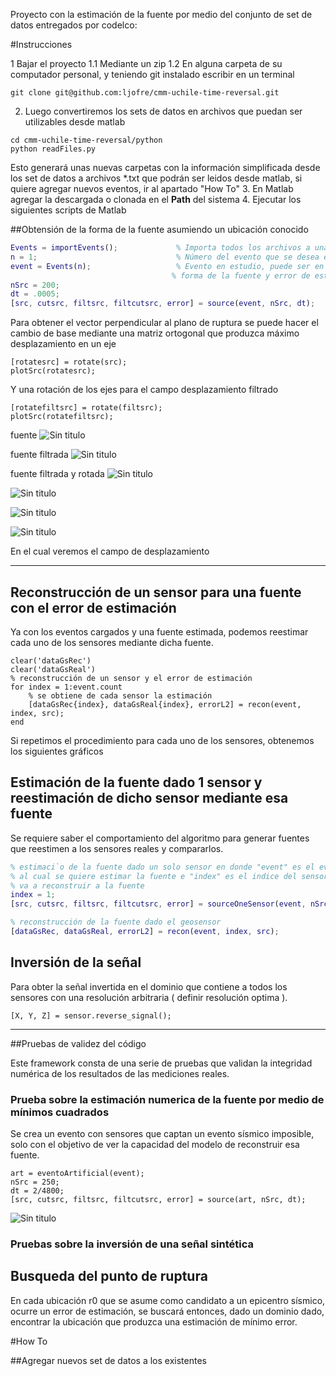 Proyecto con la estimación de la fuente por medio del conjunto de set de datos
entregados por codelco:

#Instrucciones

1 Bajar el proyecto
1.1 Mediante un zip
1.2 En alguna carpeta de su computador personal, y teniendo git instalado escribir en un terminal

```
git clone git@github.com:ljofre/cmm-uchile-time-reversal.git
```

2. Luego convertiremos los sets de datos en archivos que puedan ser utilizables desde matlab

```
cd cmm-uchile-time-reversal/python
python readFiles.py
```
Esto generará unas nuevas carpetas con la información simplificada desde los set de datos a archivos *.txt que podrán ser
leidos desde matlab, si quiere agregar nuevos eventos, ir al apartado "How To"
3. En Matlab agregar la descargada o clonada en el **Path** del sistema
4. Ejecutar los siguientes scripts de Matlab

##Obtensión de la forma de la fuente asumiendo un ubicación conocido

 ```matlab
Events = importEvents();             % Importa todos los archivos a una lista de objetos events
n = 1;                               % Número del evento que se desea estimar la forma de la fuente
event = Events(n);                   % Evento en estudio, puede ser en 1:event.count
                                     % forma de la fuente y error de estimación
nSrc = 200;
dt = .0005;
[src, cutsrc, filtsrc, filtcutsrc, error] = source(event, nSrc, dt); 
```

Para obtener el vector perpendicular al plano de ruptura se puede hacer el cambio de base
mediante una matriz ortogonal que produzca máximo desplazamiento en un eje

```        
[rotatesrc] = rotate(src);
plotSrc(rotatesrc);
 ```

Y una rotación de los ejes para el campo desplazamiento filtrado
```        
[rotatefiltsrc] = rotate(filtsrc);
plotSrc(rotatefiltsrc);
 ```
fuente
![Sin titulo](https://github.com/ljofre/cmm-uchile-time-reversal/blob/master/fig/source1.png?raw=true)

fuente filtrada
![Sin titulo](https://github.com/ljofre/cmm-uchile-time-reversal/blob/master/fig/f.source1.png?raw=true)

fuente filtrada y rotada
![Sin titulo](https://github.com/ljofre/cmm-uchile-time-reversal/blob/master/fig/f.r.source1.png?raw=true)

![Sin titulo](https://github.com/ljofre/cmm-uchile-time-reversal/blob/master/fig/f.source1.png?raw=true)

![Sin titulo](https://github.com/ljofre/cmm-uchile-time-reversal/blob/master/fig/f.source10.png?raw=true)

![Sin titulo](https://github.com/ljofre/cmm-uchile-time-reversal/blob/master/fig/f.source11.png?raw=true)

En el cual veremos el campo de desplazamiento


- - -

## Reconstrucción de un sensor para una fuente con el error de estimación
Ya con los eventos cargados y una fuente estimada, podemos reestimar cada 
uno de los sensores mediante dicha fuente.

```
clear('dataGsRec')
clear('dataGsReal')
% reconstrucción de un sensor y el error de estimación
for index = 1:event.count
    % se obtiene de cada sensor la estimación
    [dataGsRec{index}, dataGsReal{index}, errorL2] = recon(event, index, src);
end
```
Si repetimos el procedimiento para cada uno de los sensores, obtenemos los 
siguientes gráficos

## Estimación de la fuente dado 1 sensor y reestimación de dicho sensor mediante esa fuente
Se requiere saber el comportamiento del algoritmo para generar fuentes que reestimen
a los sensores reales y compararlos.

```matlab
% estimaci`o de la fuente dado un solo sensor en donde "event" es el evento
% al cual se quiere estimar la fuente e "index" es el indice del sensor que
% va a reconstruir a la fuente
index = 1;
[src, cutsrc, filtsrc, filtcutsrc, error] = sourceOneSensor(event, nSrc, dt, index); 

% reconstrucción de la fuente dado el geosensor
[dataGsRec, dataGsReal, errorL2] = recon(event, index, src);
```


## Inversión de la señal
Para obter la señal invertida en el dominio que contiene a todos los sensores
con una resolución arbitraria ( definir resolución optima ).

```
[X, Y, Z] = sensor.reverse_signal();
```
- - -

##Pruebas de validez del código 
 
Este framework consta de una serie de pruebas que validan la integridad numérica de los resultados de las mediciones reales.
### Prueba sobre la estimación numerica de la fuente por medio de mínimos cuadrados
Se crea un evento con sensores que captan un evento sísmico imposible, solo
con el objetivo de ver la capacidad del modelo de reconstruir esa fuente.

```
art = eventoArtificial(event);
nSrc = 250;
dt = 2/4800;
[src, cutsrc, filtsrc, filtcutsrc, error] = source(art, nSrc, dt);

```

![Sin titulo](https://github.com/ljofre/cmm-uchile-time-reversal/blob/master/fig/test-plot.png?raw=true)
### Pruebas sobre la inversión de una señal sintética




## Busqueda del punto de ruptura
En cada ubicación r0 que se asume como candidato a un epicentro sísmico, ocurre
un error de estimación, se buscará entonces, dado un dominio dado, encontrar la ubicación
que produzca una estimación de mínimo error.

#How To

##Agregar nuevos set de datos a los existentes
